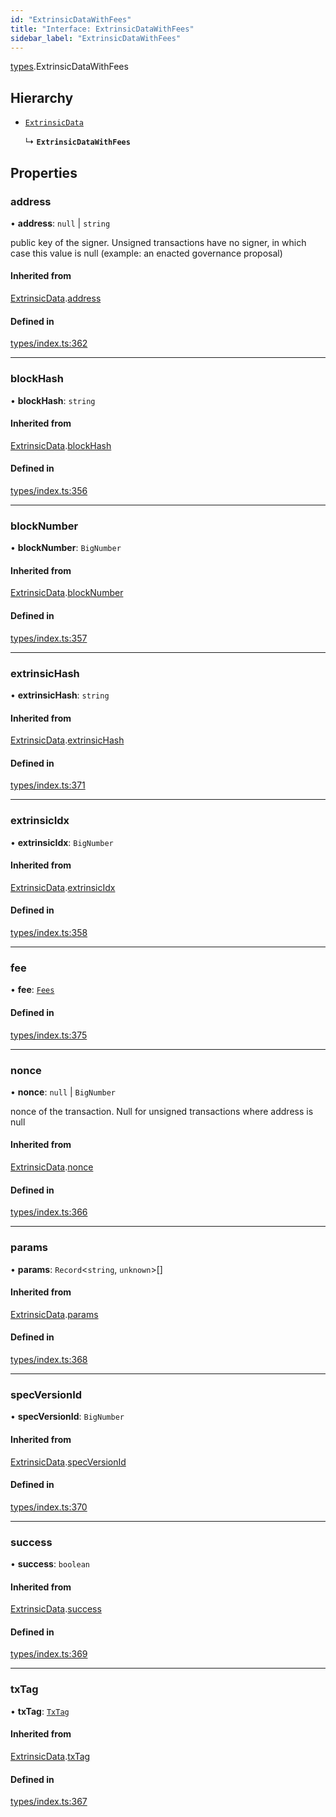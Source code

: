 ```yaml
---
id: "ExtrinsicDataWithFees"
title: "Interface: ExtrinsicDataWithFees"
sidebar_label: "ExtrinsicDataWithFees"
---
```


[types](../../../modules/Types/Types.md).ExtrinsicDataWithFees

## Hierarchy

- [`ExtrinsicData`](../ExtrinsicData/ExtrinsicData.md)

  ↳ **`ExtrinsicDataWithFees`**

## Properties

### address

• **address**: ``null`` \| `string`

public key of the signer. Unsigned transactions have no signer, in which case this value is null (example: an enacted governance proposal)

#### Inherited from

[ExtrinsicData](../ExtrinsicData/ExtrinsicData.md).[address](../ExtrinsicData/ExtrinsicData.md#address)

#### Defined in

[types/index.ts:362](https://github.com/PolymeshAssociation/polymesh-sdk/blob/91c2d2d8/src/types/index.ts#L362)

___

### blockHash

• **blockHash**: `string`

#### Inherited from

[ExtrinsicData](../ExtrinsicData/ExtrinsicData.md).[blockHash](../ExtrinsicData/ExtrinsicData.md#blockhash)

#### Defined in

[types/index.ts:356](https://github.com/PolymeshAssociation/polymesh-sdk/blob/91c2d2d8/src/types/index.ts#L356)

___

### blockNumber

• **blockNumber**: `BigNumber`

#### Inherited from

[ExtrinsicData](../ExtrinsicData/ExtrinsicData.md).[blockNumber](../ExtrinsicData/ExtrinsicData.md#blocknumber)

#### Defined in

[types/index.ts:357](https://github.com/PolymeshAssociation/polymesh-sdk/blob/91c2d2d8/src/types/index.ts#L357)

___

### extrinsicHash

• **extrinsicHash**: `string`

#### Inherited from

[ExtrinsicData](../ExtrinsicData/ExtrinsicData.md).[extrinsicHash](../ExtrinsicData/ExtrinsicData.md#extrinsichash)

#### Defined in

[types/index.ts:371](https://github.com/PolymeshAssociation/polymesh-sdk/blob/91c2d2d8/src/types/index.ts#L371)

___

### extrinsicIdx

• **extrinsicIdx**: `BigNumber`

#### Inherited from

[ExtrinsicData](../ExtrinsicData/ExtrinsicData.md).[extrinsicIdx](../ExtrinsicData/ExtrinsicData.md#extrinsicidx)

#### Defined in

[types/index.ts:358](https://github.com/PolymeshAssociation/polymesh-sdk/blob/91c2d2d8/src/types/index.ts#L358)

___

### fee

• **fee**: [`Fees`](../Fees/Fees.md)

#### Defined in

[types/index.ts:375](https://github.com/PolymeshAssociation/polymesh-sdk/blob/91c2d2d8/src/types/index.ts#L375)

___

### nonce

• **nonce**: ``null`` \| `BigNumber`

nonce of the transaction. Null for unsigned transactions where address is null

#### Inherited from

[ExtrinsicData](../ExtrinsicData/ExtrinsicData.md).[nonce](../ExtrinsicData/ExtrinsicData.md#nonce)

#### Defined in

[types/index.ts:366](https://github.com/PolymeshAssociation/polymesh-sdk/blob/91c2d2d8/src/types/index.ts#L366)

___

### params

• **params**: `Record`<`string`, `unknown`\>[]

#### Inherited from

[ExtrinsicData](../ExtrinsicData/ExtrinsicData.md).[params](../ExtrinsicData/ExtrinsicData.md#params)

#### Defined in

[types/index.ts:368](https://github.com/PolymeshAssociation/polymesh-sdk/blob/91c2d2d8/src/types/index.ts#L368)

___

### specVersionId

• **specVersionId**: `BigNumber`

#### Inherited from

[ExtrinsicData](../ExtrinsicData/ExtrinsicData.md).[specVersionId](../ExtrinsicData/ExtrinsicData.md#specversionid)

#### Defined in

[types/index.ts:370](https://github.com/PolymeshAssociation/polymesh-sdk/blob/91c2d2d8/src/types/index.ts#L370)

___

### success

• **success**: `boolean`

#### Inherited from

[ExtrinsicData](../ExtrinsicData/ExtrinsicData.md).[success](../ExtrinsicData/ExtrinsicData.md#success)

#### Defined in

[types/index.ts:369](https://github.com/PolymeshAssociation/polymesh-sdk/blob/91c2d2d8/src/types/index.ts#L369)

___

### txTag

• **txTag**: [`TxTag`](../../../modules/Generated/Types/Types.md#txtag)

#### Inherited from

[ExtrinsicData](../ExtrinsicData/ExtrinsicData.md).[txTag](../ExtrinsicData/ExtrinsicData.md#txtag)

#### Defined in

[types/index.ts:367](https://github.com/PolymeshAssociation/polymesh-sdk/blob/91c2d2d8/src/types/index.ts#L367)
